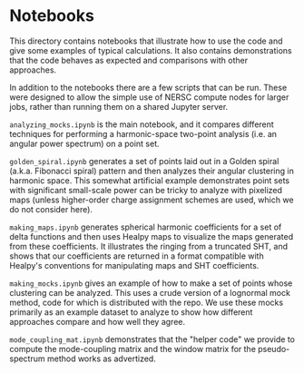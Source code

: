 # Notebooks

This directory contains notebooks that illustrate how to use the code
and give some examples of typical calculations.  It also contains
demonstrations that the code behaves as expected and comparisons
with other approaches.

In addition to the notebooks there are a few scripts that can be run.
These were designed to allow the simple use of NERSC compute nodes for
larger jobs, rather than running them on a shared Jupyter server.

`analyzing_mocks.ipynb` is the main notebook, and it compares different
techniques for performing a harmonic-space two-point analysis (i.e. an
angular power spectrum) on a point set.

`golden_spiral.ipynb` generates a set of points laid out in a Golden
spiral (a.k.a. Fibonacci spiral) pattern and then analyzes their
angular clustering in harmonic space.  This somewhat artificial example
demonstrates point sets with significant small-scale power can be tricky
to analyze with pixelized maps (unless higher-order charge assignment
schemes are used, which we do not consider here).

`making_maps.ipynb` generates spherical harmonic coefficients for a set
of delta functions and then uses Healpy maps to visualize the maps
generated from these coefficients.  It illustrates the ringing from a
truncated SHT, and shows that our coefficients are returned in a format
compatible with Healpy's conventions for manipulating maps and SHT
coefficients.

`making_mocks.ipynb` gives an example of how to make a set of points whose
clustering can be analyzed.  This uses a crude version of a lognormal mock
method, code for which is distributed with the repo.  We use these mocks
primarily as an example dataset to analyze to show how different approaches
compare and how well they agree.

`mode_coupling_mat.ipynb` demonstrates that the "helper code" we provide
to compute the mode-coupling matrix and the window matrix for the
pseudo-spectrum method works as advertized.

